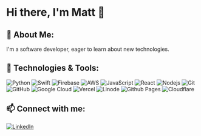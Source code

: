 # Hi there, I'm Matt 👋

## 🌱 About Me:

I'm a software developer, eager to learn about new technologies.

## 🔧 Technologies & Tools:

![Python](https://img.shields.io/badge/-Python-black?style=flat-square&logo=Python "Python")
![Swift](https://img.shields.io/badge/-Swift-black?style=flat-square&logo=swift "Swift")
![Firebase](https://img.shields.io/badge/-Firebase-black?style=flat-square&logo=firebase "Firebase")
![AWS](https://img.shields.io/badge/AWS-%23FF9900.svg?style=flat-square&logo=amazon-aws&logoColor=white "AWS")
![JavaScript](https://img.shields.io/badge/-JavaScript-black?style=flat-square&logo=javascript "JavaScript")
![React](https://img.shields.io/badge/-React-black?style=flat-square&logo=react "React")
![Nodejs](https://img.shields.io/badge/-Nodejs-black?style=flat-square&logo=Node.js "Node.js")
![Git](https://img.shields.io/badge/-Git-black?style=flat-square&logo=git "Git")
![GitHub](https://img.shields.io/badge/-GitHub-black?style=flat-square&logo=github "GitHub")
![Google Cloud](https://img.shields.io/badge/GoogleCloud-%234285F4.svg?style=flat-square&logo=google-cloud&logoColor=white "Google Cloud")
![Vercel](https://img.shields.io/badge/vercel-%23000000.svg?style=flat-square&logo=vercel&logoColor=white "Vercel")
![Linode](https://img.shields.io/badge/linode-00A95C?style=flat-square&logo=linode&logoColor=white "Linode")
![Github Pages](https://img.shields.io/badge/github%20pages-121013?style=flat-square&logo=github&logoColor=white "GitHub Pages")
![Cloudflare](https://img.shields.io/badge/Cloudflare-F38020?style=flat-square&logo=Cloudflare&logoColor=white "Cloudflare")

## 📫 Connect with me:

[![LinkedIn](https://img.shields.io/badge/LinkedIn-0077B5?style=flat-square&logo=linkedin&logoColor=white)](https://www.linkedin.com/in/matthew-liang-7681541b7/ "Visit my LinkedIn profile")
